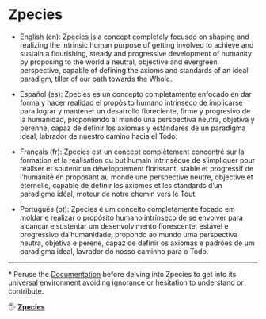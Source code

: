 # Zpecies

<!-- [![Evolution-Ready](https://img.shields.io/badge/Evolution-Ready-blue?logo=gitpod)](https://gitpod.io/from-referrer/) -->

* English (en): Zpecies is a concept completely focused on shaping and realizing the intrinsic human purpose of getting involved to achieve and sustain a flourishing, steady and progressive development of humanity by proposing to the world a neutral, objective and evergreen perspective, capable of defining the axioms and standards of an ideal paradigm, tiller of our path towards the Whole.

* Español (es): Zpecies es un concepto completamente enfocado en dar forma y hacer realidad el propósito humano intrínseco de implicarse para lograr y mantener un desarrollo floreciente, firme y progresivo de la humanidad, proponiendo al mundo una perspectiva neutra, objetiva y perenne, capaz de definir los axiomas y estándares de un paradigma ideal, labrador de nuestro camino hacia el Todo.

* Français (fr): Zpecies est un concept complètement concentré sur la formation et la réalisation du but humain intrinsèque de s’impliquer pour réaliser et soutenir un développement florissant, stable et progressif de l’humanité en proposant au monde une perspective neutre, objective et éternelle, capable de définir les axiomes et les standards d’un paradigme idéal, moteur de notre chemin vers le Tout.

* Português (pt): Zpecies é um conceito completamente focado em moldar e realizar o propósito humano intrínseco de se envolver para alcançar e sustentar um desenvolvimento florescente, estável e progressivo da humanidade, propondo ao mundo uma perspectiva neutra, objetiva e perene, capaz de definir os axiomas e padrões de um paradigma ideal, lavrador do nosso caminho para o Todo.

---
\* Peruse the [Documentation](https://github.com/zpecies/paradeigma/wiki "Zpecies Documentation") before delving into Zpecies to get into its universal environment avoiding ignorance or hesitation to understand or contribute.

🖐 [**Zpecies**](https://zpecies.org "Zpecies Hyoeides")
